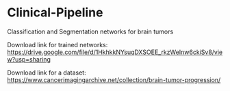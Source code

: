 # Clinical-Pipeline
Classification and Segmentation networks for brain tumors

Download link for trained networks:
https://drive.google.com/file/d/1HkhkkNYsuqDXSOEE_rkzWeInw6ckiSv8/view?usp=sharing

Download link for a dataset:
https://www.cancerimagingarchive.net/collection/brain-tumor-progression/
